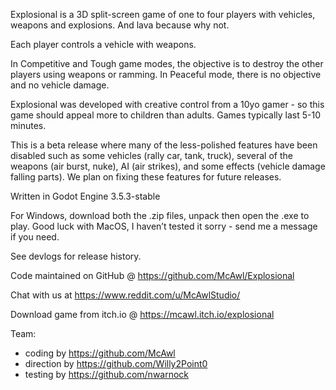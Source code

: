 Explosional is a 3D split-screen game of one to four players with vehicles, weapons and explosions. And lava because why not.

Each player controls a vehicle with weapons.

In Competitive and Tough game modes, the objective is to destroy the other players using weapons or ramming. In Peaceful mode, there is no objective and no vehicle damage.

Explosional was developed with creative control from a 10yo gamer - so this game should appeal more to children than adults. Games typically last 5-10 minutes.

This is a beta release where many of the less-polished features have been disabled such as some vehicles (rally car, tank, truck), several of the weapons (air burst, nuke), AI (air strikes), and some effects (vehicle damage falling parts). We plan on fixing these features for future releases.

Written in Godot Engine 3.5.3-stable

For Windows, download both the .zip files, unpack then open the .exe to play. Good luck with MacOS, I haven’t tested it sorry - send me a message if you need.

See devlogs for release history.  

Code maintained on GitHub @ https://github.com/McAwl/Explosional

Chat with us at https://www.reddit.com/u/McAwlStudio/

Download game from itch.io @ https://mcawl.itch.io/explosional

Team:
- coding by https://github.com/McAwl
- direction by https://github.com/Willy2Point0
- testing by https://github.com/nwarnock